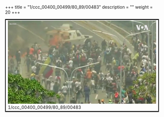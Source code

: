 +++
title = "1/ccc_00400_00499/80_89/00483"
description = ""
weight = 20
+++

<table style="border:2px solid black;max-width:800px;max-height:800px;" 
><tr><td>
<img class="center-fit-jpg"
src="/jpg_/aaa_20190430_NxaOmWaI8sI_00482.jpg">
1/ccc_00400_00499/80_89/00483
</img></td></tr></table>
